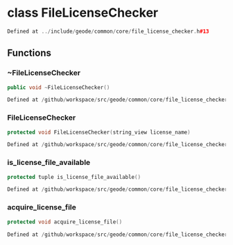 # class FileLicenseChecker

```cpp
Defined at ../include/geode/common/core/file_license_checker.h#13
```

## Functions

### ~FileLicenseChecker

```cpp
public void ~FileLicenseChecker()
```

```cpp
Defined at /github/workspace/src/geode/common/core/file_license_checker.cpp#133
```

### FileLicenseChecker

```cpp
protected void FileLicenseChecker(string_view license_name)
```

```cpp
Defined at /github/workspace/src/geode/common/core/file_license_checker.cpp#128
```

### is_license_file_available

```cpp
protected tuple is_license_file_available()
```

```cpp
Defined at /github/workspace/src/geode/common/core/file_license_checker.cpp#135
```

### acquire_license_file

```cpp
protected void acquire_license_file()
```

```cpp
Defined at /github/workspace/src/geode/common/core/file_license_checker.cpp#141
```



